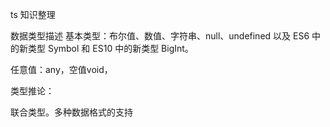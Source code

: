 ts 知识整理

数据类型描述
基本类型：布尔值、数值、字符串、null、undefined 以及 ES6 中的新类型 Symbol 和 ES10 中的新类型 BigInt。

任意值：any，空值void，

类型推论：

联合类型。多种数据格式的支持
